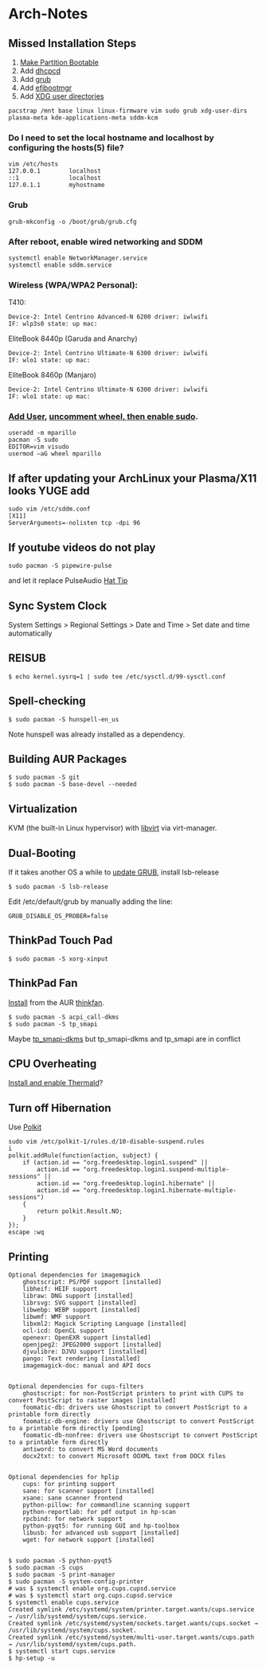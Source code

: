 # Arch-Notes

## Missed Installation Steps

1. [Make Partition Bootable](https://wiki.archlinux.org/index.php/Fdisk#Make_a_partition_bootable.)
1. Add [dhcpcd](https://wiki.archlinux.org/index.php/Dhcpcd)
2. Add [grub](https://wiki.archlinux.org/index.php/GRUB)
3. Add [efibootmgr](https://wiki.archlinux.org/index.php/GRUB#Installation_2)
4. Add [XDG user directories](https://archlinux.org/packages/?name=xdg-user-dirs)

```
pacstrap /mnt base linux linux-firmware vim sudo grub xdg-user-dirs plasma-meta kde-applications-meta sddm-kcm
```

### Do I need to set the local hostname and localhost by configuring the hosts(5) file?

```
vim /etc/hosts
127.0.0.1        localhost
::1              localhost
127.0.1.1        myhostname
```

### Grub

```
grub-mkconfig -o /boot/grub/grub.cfg
```
### After reboot, enable wired networking and SDDM

```
systemctl enable NetworkManager.service
systemctl enable sddm.service
```

### Wireless (WPA/WPA2 Personal):


T410:
```
Device-2: Intel Centrino Advanced-N 6200 driver: iwlwifi 
IF: wlp3s0 state: up mac: 
```
EliteBook 8440p (Garuda and Anarchy)
```
Device-2: Intel Centrino Ultimate-N 6300 driver: iwlwifi
IF: wlo1 state: up mac: 
```
EliteBook 8460p (Manjaro)
```
Device-2: Intel Centrino Ultimate-N 6300 driver: iwlwifi 
IF: wlo1 state: up mac: 
```

### [Add User](https://wiki.archlinux.org/index.php/Users_and_groups), [uncomment wheel, then enable sudo](https://wiki.archlinux.org/index.php/Sudo).

```
useradd -m mparillo
pacman -S sudo
EDITOR=vim visudo
usermod –aG wheel mparillo
```
## If after updating your ArchLinux your Plasma/X11 looks YUGE add

```
sudo vim /etc/sddm.conf
[X11]  
ServerArguments=-nolisten tcp -dpi 96
```

## If youtube videos do not play
```
sudo pacman -S pipewire-pulse
```
and let it replace PulseAudio
[Hat Tip](https://www.reddit.com/r/archlinux/comments/unfa71/youtube_videos_wont_load_when_using_any_browser/)

## Sync System Clock

System Settings > Regional Settings > Date and Time > Set date and time automatically

## REISUB
```
$ echo kernel.sysrq=1 | sudo tee /etc/sysctl.d/99-sysctl.conf
```

## Spell-checking
```
$ sudo pacman -S hunspell-en_us
```
Note hunspell was already installed as a dependency.

## Building AUR Packages
```
$ sudo pacman -S git
$ sudo pacman -S base-devel --needed
```

## Virtualization
KVM (the built-in Linux hypervisor) with [libvirt](https://wiki.archlinux.org/title/Libvirt) via virt-manager. 

## Dual-Booting
If it takes another OS a while to [update GRUB](https://wiki.archlinux.org/index.php/GRUB#Arch_not_found_from_other_OS), install lsb-release 
```
$ sudo pacman -S lsb-release
```
Edit /etc/default/grub by manually adding the line:
```
GRUB_DISABLE_OS_PROBER=false
```

## ThinkPad Touch Pad

```
$ sudo pacman -S xorg-xinput 
```

## ThinkPad Fan
[Install](https://wiki.archlinux.org/index.php/Lenovo_ThinkPad_T420#Fans) from the AUR [thinkfan](https://aur.archlinux.org/packages/thinkfan/).
```
$ sudo pacman -S acpi_call-dkms
$ sudo pacman -S tp_smapi
```
Maybe [tp_smapi-dkms](https://aur.archlinux.org/packages/tp_smapi-dkms/) but tp_smapi-dkms and tp_smapi are in conflict

## CPU Overheating
[Install and enable Thermald](https://wiki.archlinux.org/title/CPU_frequency_scaling#thermald)?


## Turn off Hibernation
Use [Polkit](https://wiki.archlinux.org/index.php/Polkit#Disable_suspend_and_hibernate)
```
sudo vim /etc/polkit-1/rules.d/10-disable-suspend.rules
i
polkit.addRule(function(action, subject) {
    if (action.id == "org.freedesktop.login1.suspend" ||
        action.id == "org.freedesktop.login1.suspend-multiple-sessions" ||
        action.id == "org.freedesktop.login1.hibernate" ||
        action.id == "org.freedesktop.login1.hibernate-multiple-sessions")
    {
        return polkit.Result.NO;
    }
});
escape :wq
```

## Printing

```
Optional dependencies for imagemagick
    ghostscript: PS/PDF support [installed]
    libheif: HEIF support
    libraw: DNG support [installed]
    librsvg: SVG support [installed]
    libwebp: WEBP support [installed]
    libwmf: WMF support
    libxml2: Magick Scripting Language [installed]
    ocl-icd: OpenCL support
    openexr: OpenEXR support [installed]
    openjpeg2: JPEG2000 support [installed]
    djvulibre: DJVU support [installed]
    pango: Text rendering [installed]
    imagemagick-doc: manual and API docs


Optional dependencies for cups-filters
    ghostscript: for non-PostScript printers to print with CUPS to convert PostScript to raster images [installed]
    foomatic-db: drivers use Ghostscript to convert PostScript to a printable form directly
    foomatic-db-engine: drivers use Ghostscript to convert PostScript to a printable form directly [pending]
    foomatic-db-nonfree: drivers use Ghostscript to convert PostScript to a printable form directly
    antiword: to convert MS Word documents
    docx2txt: to convert Microsoft OOXML text from DOCX files


Optional dependencies for hplip
    cups: for printing support
    sane: for scanner support [installed]
    xsane: sane scanner frontend
    python-pillow: for commandline scanning support
    python-reportlab: for pdf output in hp-scan
    rpcbind: for network support
    python-pyqt5: for running GUI and hp-toolbox
    libusb: for advanced usb support [installed]
    wget: for network support [installed]
    
    
$ sudo pacman -S python-pyqt5
$ sudo pacman -S cups
$ sudo pacman -S print-manager
$ sudo pacman -S system-config-printer
# was $ systemctl enable org.cups.cupsd.service
# was $ systemctl start org.cups.cupsd.service
$ systemctl enable cups.service
Created symlink /etc/systemd/system/printer.target.wants/cups.service → /usr/lib/systemd/system/cups.service.
Created symlink /etc/systemd/system/sockets.target.wants/cups.socket → /usr/lib/systemd/system/cups.socket.
Created symlink /etc/systemd/system/multi-user.target.wants/cups.path → /usr/lib/systemd/system/cups.path.
$ systemctl start cups.service
$ hp-setup -u

```

